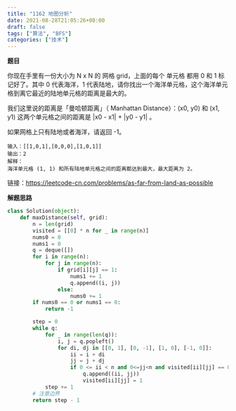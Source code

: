 ```yaml
---
title: "1162 地图分析"
date: 2021-08-28T21:05:26+08:00
draft: false
tags: ["算法", "BFS"]
categories: ["技术"]
---
```


**题目**

你现在手里有一份大小为 N x N 的 网格 grid，上面的每个 单元格 都用 0 和 1 标记好了。其中 0 代表海洋，1 代表陆地，请你找出一个海洋单元格，这个海洋单元格到离它最近的陆地单元格的距离是最大的。

我们这里说的距离是「曼哈顿距离」（ Manhattan Distance）：(x0, y0) 和 (x1, y1) 这两个单元格之间的距离是 |x0 - x1| + |y0 - y1| 。

如果网格上只有陆地或者海洋，请返回 -1。
 
```
输入：[[1,0,1],[0,0,0],[1,0,1]]
输出：2
解释： 
海洋单元格 (1, 1) 和所有陆地单元格之间的距离都达到最大，最大距离为 2。
```

链接：https://leetcode-cn.com/problems/as-far-from-land-as-possible

**解题思路**

```python
class Solution(object):
    def maxDistance(self, grid):
        n = len(grid)
        visited = [[0] * n for _ in range(n)]
        nums0 = 0
        nums1 = 0
        q = deque([])
        for i in range(n):
            for j in range(n):
                if grid[i][j] == 1:
                    nums1 += 1
                    q.append((i, j))
                else:
                    nums0 += 1
        if nums0 == 0 or nums1 == 0:
            return -1

        step = 0
        while q:
            for _ in range(len(q)):
                i, j = q.popleft()
                for di, dj in [[0, 1], [0, -1], [1, 0], [-1, 0]]:
                    ii = i + di
                    jj = j + dj
                    if 0 <= ii < n and 0<=jj<n and visited[ii][jj] == 0 and grid[ii][jj] == 0:
                        q.append((ii, jj))
                        visited[ii][jj] = 1
            step += 1
        # 注意边界
        return step - 1
```
